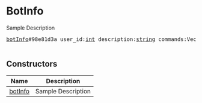 # BotInfo

Sample Description

<pre>
<a href="../constructor/botInfo.md">botInfo</a>#98e81d3a user_id:<a href="../type/int.md">int</a> description:<a href="../type/string.md">string</a> commands:Vector&lt;<a href="../type/BotCommand.md">BotCommand</a>&gt; = <a href="../type/BotInfo.md">BotInfo</a>;

</pre>

## Constructors

| Name | Description |
|------|-------------|
| [botInfo](../constructor/botInfo.md) | Sample Description |

